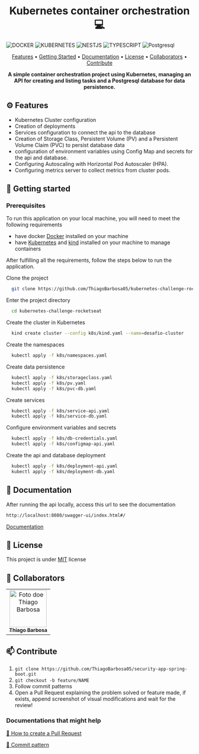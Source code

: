 
[NESTJS]: https://img.shields.io/badge/nestjs-%23E0234E.svg?style=for-the-badge&logo=nestjs&logoColor=white
[KUBERNETES]: https://img.shields.io/badge/kubernetes-%23326ce5.svg?style=for-the-badge&logo=kubernetes&logoColor=white
[DOCKER]: https://img.shields.io/badge/docker-%230db7ed.svg?style=for-the-badge&logo=docker&logoColor=white
[POSTGRES]: https://img.shields.io/badge/postgresql-4169e1?style=for-the-badge&logo=postgresql&logoColor=white
[TYPESCRIPT]: https://img.shields.io/badge/typescript-%23007ACC.svg?style=for-the-badge&logo=typescript&logoColor=white

<h1 align="center" style="font-weight: bold;">Kubernetes container orchestration💻</h1>

![DOCKER][DOCKER]
![KUBERNETES][KUBERNETES]
![NESTJS][NESTJS]
![TYPESCRIPT][TYPESCRIPT]
![Postgresql][POSTGRES]

<p align="center">
<a href="#features">Features</a> •
 <a href="#started">Getting Started</a> • 
 <a href="#docs">Documentation</a> •
 <a href="#license">License</a> •
 <a href="#collaborators">Collaborators</a> •
 <a href="#contribute">Contribute</a>
</p>

<p align="center">
  <b>A simple container orchestration project using Kubernetes, managing an API for creating and listing tasks and a Postgresql database for data persistence.</b>
  <br />
</p>

<h2 id="features">⚙️ Features</h2>

- Kubernetes Cluster configuration
- Creation of deployments
- Services configuration to connect the api to the database
- Creation of Storage Class, Persistent Volume (PV) and a Persistent Volume Claim (PVC) to persist database data
- configuration of environment variables using Config Map and secrets for the api and database.
- Configuring Autoscaling with Horizontal Pod Autoscaler (HPA).
- Configuring metrics server to collect metrics from cluster pods.

<h2 id="started">🚀 Getting started</h2>

<h3>Prerequisites</h3>

To run this application on your local machine, you will need to meet the following requirements

- have docker [Docker](https://docs.docker.com/engine/install) installed on your machine
- have [Kubernetes](https://kubernetes.io/pt-br/docs/setup/) and [kind](https://kind.sigs.k8s.io/docs/user/quick-start/#installation) installed on your machine to manage containers

After fulfilling all the requirements, follow the steps below to run the application.

Clone the project

```bash
  git clone https://github.com/ThiagoBarbosa05/kubernetes-challenge-rocketseat.git
```

Enter the project directory

```bash
  cd kubernetes-challenge-rocketseat
```

Create the cluster in Kubernetes

```bash
  kind create cluster --config k8s/kind.yaml --name=desafio-cluster
```

Create the namespaces

```bash
  kubectl apply -f k8s/namespaces.yaml
```

Create data persistence

```bash
  kubectl apply -f k8s/storageclass.yaml
  kubectl apply -f k8s/pv.yaml
  kubectl apply -f k8s/pvc-db.yaml
```

Create services

```bash
  kubectl apply -f k8s/service-api.yaml
  kubectl apply -f k8s/service-db.yaml
```

Configure environment variables and secrets

```bash
  kubectl apply -f k8s/db-credentials.yaml
  kubectl apply -f k8s/configmap-api.yaml
```

Create the api and database deployment

```bash
  kubectl apply -f k8s/deployment-api.yaml
  kubectl apply -f k8s/deployment-db.yaml
```

<h2 id="docs"> 📖 Documentation </h2>

After running the api locally, access this url to see the documentation

```bash
http://localhost:8080/swagger-ui/index.html#/
```

[Documentation](http://localhost:8080/swagger-ui/index.html#/)

<h2 id="license">📃 License </h2>

This project is under <a href="https://github.com/ThiagoBarbosa05/security-app-spring-boot/blob/main/LICENSE">MIT</a> license

<h2 id="collaborators"> 🤝 Collaborators</h2>

<table>
  <tr>
    <td align="center">
      <a href="#">
        <img src="https://avatars.githubusercontent.com/u/61393836?v=4" width="100px;" alt="Foto doe Thiago Barbosa"/><br>
        <sub>
          <b>Thiago Barbosa</b>
        </sub>
      </a>
    </td>
  </tr>
</table>

<h2 id="contribute">📫 Contribute</h2>

1. `git clone https://github.com/ThiagoBarbosa05/security-app-spring-boot.git`
2. `git checkout -b feature/NAME`
3. Follow commit patterns
4. Open a Pull Request explaining the problem solved or feature made, if exists, append screenshot of visual modifications and wait for the review!

<h3>Documentations that might help</h3>

[📝 How to create a Pull Request](https://www.atlassian.com/br/git/tutorials/making-a-pull-request)

[💾 Commit pattern](https://gist.github.com/joshbuchea/6f47e86d2510bce28f8e7f42ae84c716)

